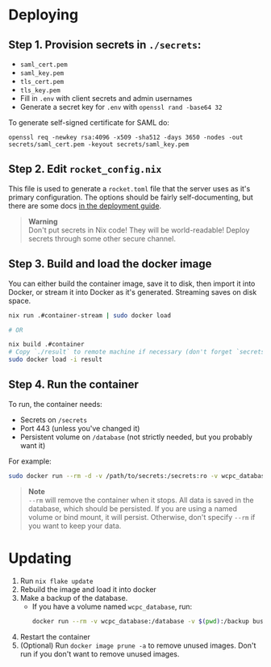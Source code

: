 # Deploying

## Step 1. Provision secrets in `./secrets`:

- `saml_cert.pem`
- `saml_key.pem`
- `tls_cert.pem`
- `tls_key.pem`
- Fill in `.env` with client secrets and admin usernames
- Generate a secret key for `.env` with `openssl rand -base64 32`

To generate self-signed certificate for SAML do:
```
openssl req -newkey rsa:4096 -x509 -sha512 -days 3650 -nodes -out secrets/saml_cert.pem -keyout secrets/saml_key.pem
```

## Step 2. Edit `rocket_config.nix`

This file is used to generate a `rocket.toml` file that the server uses as it's primary configuration. The options should be fairly self-documenting, but there are some docs [in the deployment guide](https://github.com/Bwc9876/WCPCI/blob/dev/DEPLOYMENT.md).

> **Warning** <br>
Don't put secrets in Nix code! They will be world-readable! Deploy secrets through some other secure channel.

## Step 3. Build and load the docker image

You can either build the container image, save it to disk, then import it into Docker, or stream it into Docker as it's generated. Streaming saves on disk space.

```sh
nix run .#container-stream | sudo docker load

# OR

nix build .#container
# Copy `./result` to remote machine if necessary (don't forget `secrets/`)
sudo docker load -i result
```

## Step 4. Run the container

To run, the container needs:
- Secrets on `/secrets`
- Port 443 (unless you've changed it)
- Persistent volume on `/database` (not strictly needed, but you probably want it)

For example:
```sh
sudo docker run --rm -d -v /path/to/secrets:/secrets:ro -v wcpc_database:/database -p 443:443/tcp wcpc
```

> **Note** <br>
`--rm` will remove the container when it stops. All data is saved in the database, which should be persisted. If you are using a named volume or bind mount, it will persist. Otherwise, don't specify `--rm` if you want to keep your data.

# Updating

1. Run `nix flake update`
2. Rebuild the image and load it into docker
3. Make a backup of the database.
   - If you have a volume named `wcpc_database`, run:
     ```sh
     docker run --rm -v wcpc_database:/database -v $(pwd):/backup busybox cp  database/database.sqlite /backup/database-backup-$(date -I).sqlite
     ```
4. Restart the container
5. (Optional) Run `docker image prune -a` to remove unused images. Don't run if you don't want to remove unused images.
